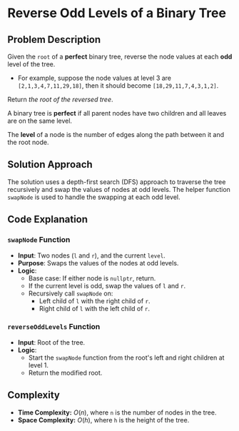 # Reverse Odd Levels of a Binary Tree

## Problem Description

Given the `root` of a **perfect** binary tree, reverse the node values at each **odd** level of the tree.

- For example, suppose the node values at level 3 are `[2,1,3,4,7,11,29,18]`, then it should become `[18,29,11,7,4,3,1,2]`.
  
Return *the root of the reversed tree*.

A binary tree is **perfect** if all parent nodes have two children and all leaves are on the same level.

The **level** of a node is the number of edges along the path between it and the root node.

## Solution Approach

The solution uses a depth-first search (DFS) approach to traverse the tree recursively and swap the values of nodes at odd levels. The helper function `swapNode` is used to handle the swapping at each odd level.

## Code Explanation

### `swapNode` Function

- **Input**: Two nodes (`l` and `r`), and the current `level`.
- **Purpose**: Swaps the values of the nodes at odd levels.
- **Logic**:
  - Base case: If either node is `nullptr`, return.
  - If the current level is odd, swap the values of `l` and `r`.
  - Recursively call `swapNode` on:
    - Left child of `l` with the right child of `r`.
    - Right child of `l` with the left child of `r`.

### `reverseOddLevels` Function

- **Input**: Root of the tree.
- **Logic**:
  - Start the `swapNode` function from the root's left and right children at level 1.
  - Return the modified root.

## Complexity

- **Time Complexity:** $O(n)$, where `n` is the number of nodes in the tree.
- **Space Complexity:** $O(h)$, where `h` is the height of the tree.
